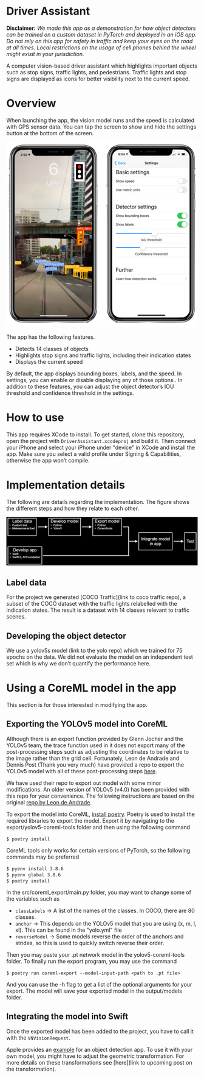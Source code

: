 # Driver Assistant

**Disclaimer:** *We made this app as a demonstration for how object detectors can be trained on a custom dataset in PyTorch and deployed in an iOS app. Do not rely on this app for safety in traffic and keep your eyes on the road at all times. Local restrictions on the usage of cell phones behind the wheel might exisit in your jurisdiction.*

A computer vision-based driver assistant which highlights important objects such as stop signs, traffic lights, and pedestrians. Traffic lights and stop signs are displayed as icons for better visibility next to the current speed.



# Overview
When launching the app, the vision model runs and the speed is calculated with GPS sensor data. You can tap the screen to show and hide the settings button at the bottom of the screen.

<center><img src="Images/app_views.png" alt="App views for detection and settings" width="600"/></center>

The app has the following features.
- Detects 14 classes of objects
- Highlights stop signs and traffic lights, including their indication states
- Displays the current speed

By default, the app displays bounding boxes, labels, and the speed. In settings, you can enable or disable displaying any of those options.. In addition to these features, you can adjust the object detector’s IOU threshold and confidence threshold in the settings.



# How to use
This app requires XCode to install. To get started, clone this repository, open the project with `DriverAssistant.xcodeproj` and build it. Then connect your iPhone and select your iPhone under "device" in XCode and install the app. Make sure you select a valid profile under Signing & Capabilities, otherwise the app won’t compile.


# Implementation details
The following are details regarding the implementation. The figure shows the different steps and how they relate to each other.

![Overview](Images/overview.png)


## Label data
For the project we generated [COCO Traffic](link to coco traffic repo), a subset of the COCO dataset with the traffic lights relabelled with the indication states. The result is a dataset with 14 classes relevant to traffic scenes.


## Developing the object detector
We use a yolov5s model (link to the yolo repo) which we trained for 75 epochs on the data. We did not evaluate the model on an independent test set which is why we don’t quantify the performance here.



# Using a CoreML model in the app
This section is for those interested in modifying the app.

## Exporting the YOLOv5 model into CoreML
Although there is an export function provided by Glenn Jocher and the YOLOv5 team, the trace function used in it does not export many of the post-processing steps such as adjusting the coordinates to be relative to the image rather than the grid cell. Fortunately, Leon de Andrade and Dennis Post (Thank you very much) have provided a repo to export the YOLOv5 model with all of these post-processing steps [here](https://github.com/dbsystel/yolov5-coreml-tools).

We have used their repo to export out model with some minor modifications. An older version of YOLOv5 (v4.0) has been provided with this repo for your convenience. The following instructions are based on the original [repo by Leon de Andrade](https://github.com/dbsystel/yolov5-coreml-tools).

To export the model into CoreML, [install poetry](https://python-poetry.org/docs/). Poetry is used to install the required libraries to export the model. Export it by navigating to the export/yolov5-coreml-tools folder and then using the following command

```console 
$ poetry install
```

CoreML tools only works for certain versions of PyTorch, so the following commands may be preferred

```
$ pyenv install 3.8.6
$ pyenv global 3.8.6
$ poetry install
```

In the src/coreml_export/main.py folder, you may want to change some of the variables such as

* `classLabels` -> A list of the names of the classes. In COCO, there are 80 classes.
* `anchor` -> This depends on the YOLOv5 model that you are using (x, m, l, xl). This can be found in the "yolo<model>.yml" file
* `reverseModel` -> Some models reverse the order of the anchors and strides, so this is used to quickly switch reverse their order.

Then you may paste your .pt network model in the yolov5-coreml-tools folder. To finally run the export program, you may use the command

```
$ poetry run coreml-export --model-input-path <path to .pt file>
```

And you can use the -h flag to get a list of the optional arguments for your export. The model will save your exported model in the output/models folder.


## Integrating the model into Swift
Once the exported model has been added to the project, you have to call it with the `VNVisionRequest`.

Apple provides an [example](https://developer.apple.com/documentation/vision/recognizing_objects_in_live_capture) for an object detection app. To use it with your own model, you might have to adjust the geometric transformation. For more details on these transformations see [here](link to upcoming post on the transformation).
